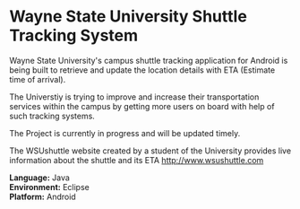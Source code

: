 Wayne State University Shuttle Tracking System
================================================

Wayne State University's campus shuttle tracking application for Android is being built to retrieve and update the location details with ETA (Estimate time of arrival).

The Universtiy is trying to improve and increase their transportation services within the campus by getting more users on board with help of such tracking systems.

The Project is currently in progress and will be updated timely.

The WSUshuttle website created by a student of the University provides live information about the shuttle and its ETA
http://www.wsushuttle.com


**Language:** Java                                                                                
**Environment:** Eclipse                                                                    
**Platform:** Android                                                                           
  
